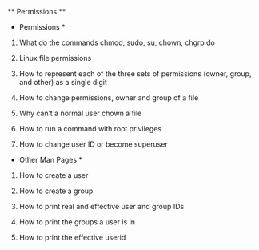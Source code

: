 ** Permissions **

* Permissions *

1. What do the commands chmod, sudo, su, chown, chgrp do

2. Linux file permissions

3. How to represent each of the three sets of permissions (owner, group, and other) as a single digit

4. How to change permissions, owner and group of a file

5. Why can’t a normal user chown a file

6. How to run a command with root privileges

7. How to change user ID or become superuser

* Other Man Pages *

1. How to create a user

2. How to create a group

3. How to print real and effective user and group IDs

4. How to print the groups a user is in

5. How to print the effective userid

